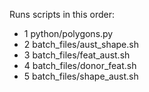 Runs scripts in this order:
- 1 python/polygons.py
- 2 batch_files/aust_shape.sh
- 3 batch_files/feat_aust.sh
- 4 batch_files/donor_feat.sh
- 5 batch_files/shape_aust.sh

